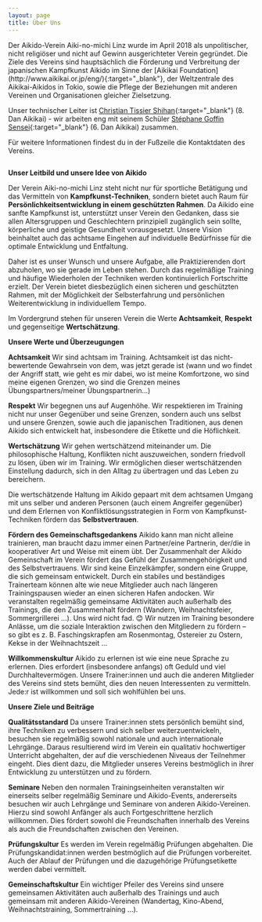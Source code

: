 ```yaml
---
layout: page
title: Über Uns
---
```


<div class="container block">
<div class="row">
<div class="col-7" markdown="1">Der Aikido-Verein Aiki-no-michi Linz wurde im April 2018 als unpolitischer, nicht religiöser und nicht auf Gewinn ausgerichteter Verein gegründet. Die Ziele des Vereins sind hauptsächlich die Förderung und Verbreitung der japanischen Kampfkunst Aikido im Sinne der [Aikikai Foundation](http://www.aikikai.or.jp/eng/){:target="_blank"}, der Weltzentrale des Aikikai-Aikidos in Tokio, sowie die Pflege der Beziehungen mit anderen Vereinen und Organisationen gleicher Zielsetzung.

Unser technischer Leiter ist [Christian Tissier Shihan](http://www.christiantissier.com){:target="_blank"} (8. Dan Aikikai) - wir arbeiten eng mit seinem Schüler [Stéphane Goffin Sensei](http://www.stephanegoffin.com){:target="_blank"} (6. Dan Aikikai) zusammen.

Für weitere Informationen findest du in der Fußzeile die Kontaktdaten des Vereins.


</div>
<div class="col">
<img class="imageStyleUeberUns" src="{{ site.baseurl }}/images/UeberUns.jpg" alt="" />
</div>
</div>
</div>
<div class="container block" markdown="1">

**Unser Leitbild und unsere Idee von Aikido**

Der Verein Aiki-no-michi Linz steht nicht nur für sportliche Betätigung und das Vermitteln von **Kampfkunst-Techniken**, sondern bietet auch Raum für **Persönlichkeitsentwicklung in einem geschützten Rahmen**. Da Aikido eine sanfte Kampfkunst ist, unterstützt unser Verein den Gedanken, dass sie allen Altersgruppen und Geschlechtern prinzipiell zugänglich sein sollte, körperliche und geistige Gesundheit vorausgesetzt. Unsere Vision beinhaltet auch das achtsame Eingehen auf individuelle Bedürfnisse für die optimale Entwicklung und Entfaltung. 

Daher ist es unser Wunsch und unsere Aufgabe, alle Praktizierenden dort abzuholen, wo sie gerade im Leben stehen. Durch das regelmäßige Training und häufige Wiederholen der Techniken werden kontinuierlich Fortschritte erzielt. Der Verein bietet diesbezüglich einen sicheren und geschützten Rahmen, mit der Möglichkeit der Selbsterfahrung und persönlichen Weiterentwicklung in individuellem Tempo. 

Im Vordergrund stehen für unseren Verein die Werte **Achtsamkeit**, **Respekt** und gegenseitige **Wertschätzung**. 

**Unsere Werte und Überzeugungen**

**Achtsamkeit**
Wir sind achtsam im Training. Achtsamkeit ist das nicht-bewertende Gewahrsein von dem, was jetzt gerade ist (wann und wo findet der Angriff statt, wie geht es mir dabei, wo ist meine Komfortzone, wo sind meine eigenen Grenzen, wo sind die Grenzen meines Übungspartners/meiner Übungspartnerin...)

**Respekt** 
Wir begegnen uns auf Augenhöhe. Wir respektieren im Training nicht nur unser Gegenüber und seine Grenzen, sondern auch uns selbst und  unsere Grenzen, sowie auch die japanischen Traditionen, aus denen Aikido sich entwickelt hat, insbesondere die Etikette und die Höflichkeit.

**Wertschätzung**
Wir gehen wertschätzend miteinander um. Die philosophische Haltung, Konflikten nicht auszuweichen, sondern friedvoll zu lösen, üben wir im Training. Wir ermöglichen dieser wertschätzenden Einstellung dadurch, sich in den Alltag zu übertragen und das Leben zu bereichern. 

Die wertschätzende Haltung im Aikido gepaart mit dem achtsamen Umgang mit uns selber und anderen Personen (auch einem Angreifer gegenüber) und dem Erlernen von Konfliktlösungsstrategien in Form von Kampfkunst-Techniken fördern das **Selbstvertrauen**.

**Fördern des Gemeinschaftsgedankens** 
Aikido kann man nicht alleine trainieren, man braucht dazu immer einen Partner/eine Partnerin, der/die in kooperativer Art und Weise mit einem übt.
Der Zusammenhalt der Aikido Gemeinschaft im Verein fördert das Gefühl der  Zusammengehörigkeit und des Selbstvertrauens. Wir sind keine Einzelkämpfer, sondern eine Gruppe, die sich gemeinsam entwickelt.
Durch ein stabiles und beständiges Trainerteam können alte wie neue Mitglieder auch nach längeren Trainingspausen wieder an einen sicheren Hafen andocken.
Wir veranstalten regelmäßig gemeinsame Aktivitäten auch außerhalb des Trainings, die den Zusammenhalt fördern (Wandern, Weihnachtsfeier, Sommergrillerei …). Uns wird nicht fad. 😊
Wir nutzen im Training besondere Anlässe, um die soziale Interaktion zwischen den Mitgliedern zu fördern – so gibt es z. B. Faschingskrapfen am Rosenmontag, Ostereier zu Ostern, Kekse in der Weihnachtszeit ...

**Willkommenskultur**
Aikido zu erlernen ist wie eine neue Sprache zu erlernen. Dies erfordert (insbesondere anfangs) oft Geduld und viel Durchhaltevermögen. Unsere Trainer:innen und auch die anderen Mitglieder des Vereins sind stets bemüht, dies den neuen Interessenten zu vermitteln. Jede:r ist willkommen und soll sich wohlfühlen bei uns. 

**Unsere Ziele und Beiträge**

**Qualitätsstandard** 
Da unsere Trainer:innen stets persönlich bemüht sind, ihre Techniken zu verbessern und sich selber weiterzuentwickeln, besuchen sie regelmäßig sowohl nationale und auch internationale Lehrgänge. Daraus resultierend wird im Verein ein qualitativ hochwertiger Unterricht abgehalten, der auf die verschiedenen Niveaus der Teilnehmer eingeht. Dies dient dazu, die Mitglieder unseres Vereins bestmöglich in ihrer Entwicklung zu unterstützen und zu fördern. 

**Seminare**
Neben den normalen Trainingseinheiten veranstalten wir einerseits selber regelmäßig Seminare und Aikido-Events, andererseits besuchen wir auch Lehrgänge und Seminare von anderen Aikido-Vereinen. Hierzu sind sowohl Anfänger als auch Fortgeschrittene herzlich willkommen. Dies fördert sowohl die Freundschaften innerhalb des Vereins als auch die Freundschaften zwischen den Vereinen.

**Prüfungskultur**
Es werden im Verein regelmäßig Prüfungen abgehalten. Die Prüfungskandidat:innen werden bestmöglich auf die Prüfungen vorbereitet. Auch der Ablauf der Prüfungen und die dazugehörige Prüfungsetikette werden dabei vermittelt. 

**Gemeinschaftskultur**
Ein wichtiger Pfeiler des Vereins sind unsere gemeinsamen Aktivitäten auch außerhalb des Trainings und auch gemeinsam mit anderen Aikido-Vereinen (Wandertag, Kino-Abend, Weihnachtstraining, Sommertraining ...). 
</div>
</div>
</div>